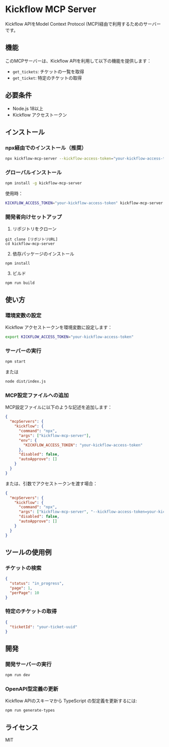 # Kickflow MCP Server

Kickflow APIをModel Context Protocol (MCP)経由で利用するためのサーバーです。

## 機能

このMCPサーバーは、Kickflow APIを利用して以下の機能を提供します：

- `get_tickets`: チケットの一覧を取得
- `get_ticket`: 特定のチケットの取得

## 必要条件

- Node.js 18以上
- Kickflow アクセストークン

## インストール

### npx経由でのインストール（推奨）

```bash
npx kickflow-mcp-server --kickflow-access-token="your-kickflow-access-token"
```

### グローバルインストール

```bash
npm install -g kickflow-mcp-server
```

使用時：

```bash
KICKFLOW_ACCESS_TOKEN="your-kickflow-access-token" kickflow-mcp-server
```

### 開発者向けセットアップ

1. リポジトリをクローン

```
git clone [リポジトリURL]
cd kickflow-mcp-server
```

2. 依存パッケージのインストール

```
npm install
```

3. ビルド

```
npm run build
```

## 使い方

### 環境変数の設定

Kickflow アクセストークンを環境変数に設定します：

```bash
export KICKFLOW_ACCESS_TOKEN="your-kickflow-access-token"
```

### サーバーの実行

```bash
npm start
```

または

```bash
node dist/index.js
```

### MCP設定ファイルへの追加

MCP設定ファイルに以下のような記述を追加します：

```json
{
  "mcpServers": {
    "kickflow": {
      "command": "npx",
      "args": ["kickflow-mcp-server"],
      "env": {
        "KICKFLOW_ACCESS_TOKEN": "your-kickflow-access-token"
      },
      "disabled": false,
      "autoApprove": []
    }
  }
}
```

または、引数でアクセストークンを渡す場合：

```json
{
  "mcpServers": {
    "kickflow": {
      "command": "npx",
      "args": ["kickflow-mcp-server", "--kickflow-access-token=your-kickflow-access-token"],
      "disabled": false,
      "autoApprove": []
    }
  }
}
```

## ツールの使用例

### チケットの検索

```json
{
  "status": "in_progress",
  "page": 1,
  "perPage": 10
}
```

### 特定のチケットの取得

```json
{
  "ticketId": "your-ticket-uuid"
}
```

## 開発

### 開発サーバーの実行

```bash
npm run dev
```

### OpenAPI型定義の更新

Kickflow APIのスキーマから TypeScript の型定義を更新するには:

```bash
npm run generate-types
```

## ライセンス

MIT
